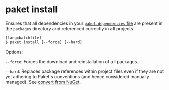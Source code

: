 # paket install

Ensures that all dependencies in your [`paket.dependencies` file](dependencies-file.html) are present in the `packages` directory and referenced correctly in all projects.

    [lang=batchfile]
    $ paket install [--force] [--hard]

Options:

  `--force`: Forces the download and reinstallation of all packages.

  `--hard`: Replaces package references within project files even if they are not yet adhering to Paket's conventions (and hence considered manually managed). See [convert from NuGet](convert-from-nuget.html).
